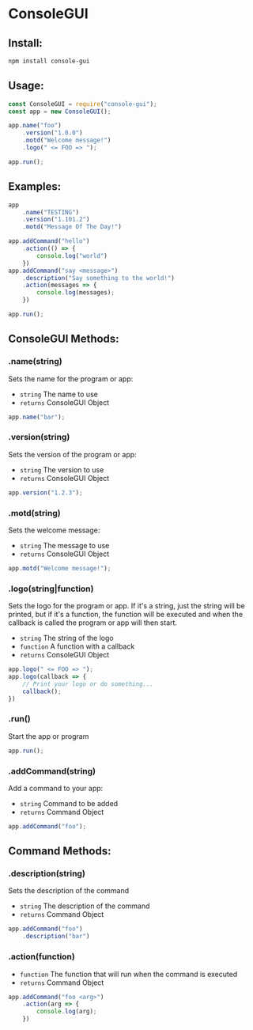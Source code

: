 # ConsoleGUI

## Install:
```bash
npm install console-gui
```

## Usage:
```js
const ConsoleGUI = require("console-gui");
const app = new ConsoleGUI();

app.name("foo")
    .version("1.0.0")
    .motd("Welcome message!")
    .logo(" <= FOO => ");

app.run();
```

## Examples:
```js
app
    .name("TESTING")
    .version("1.101.2")
    .motd("Message Of The Day!")

app.addCommand("hello")
    .action(() => {
        console.log("world")
    })
app.addCommand("say <message>")
    .description("Say something to the world!")
    .action(messages => {
        console.log(messages);
    })

app.run();
```

## ConsoleGUI Methods:
### .name(string)
Sets the name for the program or app:
 - `string` The name to use
 - `returns` ConsoleGUI Object 
```js
app.name("bar");
```

### .version(string)
Sets the version of the program or app:
- `string` The version to use
- `returns` ConsoleGUI Object
```js
app.version("1.2.3");
```

### .motd(string)
Sets the welcome message:
- `string` The message to use
- `returns` ConsoleGUI Object
```js
app.motd("Welcome message!");
```

### .logo(string|function)
Sets the logo for the program or app. If it's a string, just the string will be printed, but if it's a function, the function will be executed and when the callback is called the program or app will then start.
- `string` The string of the logo
- `function` A function with a callback
- `returns` ConsoleGUI Object
```js
app.logo(" <= FOO => ");
app.logo(callback => {
    // Print your logo or do something...
    callback();
})
```

### .run()
Start the app or program
```js
app.run();
```

### .addCommand(string)
Add a command to your app:
- `string` Command to be added
- `returns` Command Object
```js
app.addCommand("foo");
```

## Command Methods:
### .description(string)
Sets the description of the command
- `string` The description of the command
- `returns` Command Object
```js
app.addCommand("foo")
    .description("bar")
```

### .action(function)
- `function` The function that will run when the command is executed
- `returns` Command Object
```js
app.addCommand("foo <arg>")
    .action(arg => {
        console.log(arg);
    })
```

